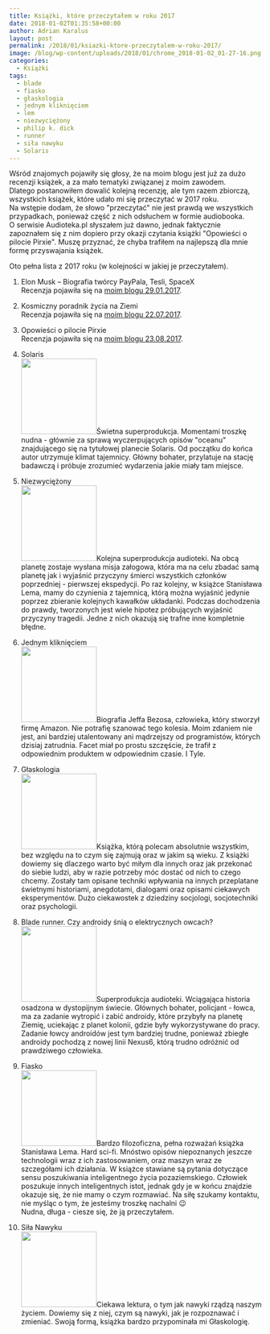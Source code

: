 ```yaml
---
title: Książki, które przeczytałem w roku 2017
date: 2018-01-02T01:35:58+00:00
author: Adrian Karalus
layout: post
permalink: /2018/01/ksiazki-ktore-przeczytalem-w-roku-2017/
image: /blog/wp-content/uploads/2018/01/chrome_2018-01-02_01-27-16.png
categories:
  - Książki
tags:
  - blade
  - fiasko
  - głaskologia
  - jednym kliknięciem
  - lem
  - niezwyciężony
  - philip k. dick
  - runner
  - siła nawyku
  - Solaris
---
```

Wśród znajomych pojawiły się głosy, że na moim blogu jest już za dużo recenzji książek, a za mało tematyki związanej z moim zawodem.  
Dlatego postanowiłem dowalić kolejną recenzję, ale tym razem zbiorczą, wszystkich książek, które udało mi się przeczytać w 2017 roku.  
Na wstępie dodam, że słowo "przeczytać" nie jest prawdą we wszystkich przypadkach, ponieważ część z nich odsłuchem w formie audiobooka.  
O serwisie Audioteka.pl słyszałem już dawno, jednak faktycznie zapoznałem się z nim dopiero przy okazji czytania książki "Opowieści o pilocie Pirxie". Muszę przyznać, że chyba trafiłem na najlepszą dla mnie formę przyswajania książek.

Oto pełna lista z 2017 roku (w kolejności w jakiej je przeczytałem).

1. Elon Musk – Biografia twórcy PayPala, Tesli, SpaceX  
Recenzja pojawiła się na [moim blogu 29.01.2017](/blog/2017/01/elon-musk-biografia-tworcy-paypala-tesli-spacex/).

2. Kosmiczny poradnik życia na Ziemi  
Recenzja pojawiła się na <a href="/blog/2017/07/kosmiczny-poradnik-zycia-na-ziemi/" target="_blank" rel="noopener">moim blogu 22.07.2017</a>.

3. Opowieści o pilocie Pirxie  
Recenzja pojawiła się na <a href="/blog/2017/08/opowiesci-o-pilocie-pirxie/" target="_blank" rel="noopener">moim blogu 23.08.2017</a>.

4. Solaris  
[<img class="alignleft wp-image-640 size-thumbnail" src="/blog/wp-content/uploads/2017/09/solaris.png?resize=150%2C150" alt="" width="150" height="150" srcset="/blog/wp-content/uploads/2017/09/solaris.png?resize=150%2C150 150w, /blog/wp-content/uploads/2017/09/solaris.png?resize=298%2C300 298w, /blog/wp-content/uploads/2017/09/solaris.png?resize=250%2C250 250w, /blog/wp-content/uploads/2017/09/solaris.png?resize=174%2C174 174w, /blog/wp-content/uploads/2017/09/solaris.png?w=320 320w" sizes="(max-width: 150px) 100vw, 150px" data-recalc-dims="1" />](/blog/wp-content/uploads/2017/09/solaris.png)Świetna superprodukcja. Momentami troszkę nudna - głównie za sprawą wyczerpujących opisów "oceanu" znajdującego się na tytułowej planecie Solaris. Od początku do końca autor utrzymuje klimat tajemnicy. Główny bohater, przylatuje na stację badawczą i próbuje zrozumieć wydarzenia jakie miały tam miejsce.

 

 

 

5. Niezwyciężony  
[<img class="alignleft wp-image-657 size-thumbnail" src="/blog/wp-content/uploads/2018/01/chrome_2018-01-02_00-42-03.png?resize=150%2C150" alt="" width="150" height="150" srcset="/blog/wp-content/uploads/2018/01/chrome_2018-01-02_00-42-03.png?resize=150%2C150 150w, /blog/wp-content/uploads/2018/01/chrome_2018-01-02_00-42-03.png?resize=300%2C300 300w, /blog/wp-content/uploads/2018/01/chrome_2018-01-02_00-42-03.png?resize=250%2C250 250w, /blog/wp-content/uploads/2018/01/chrome_2018-01-02_00-42-03.png?resize=174%2C174 174w, /blog/wp-content/uploads/2018/01/chrome_2018-01-02_00-42-03.png?w=321 321w" sizes="(max-width: 150px) 100vw, 150px" data-recalc-dims="1" />](/blog/wp-content/uploads/2018/01/chrome_2018-01-02_00-42-03.png)Kolejna superprodukcja audioteki. Na obcą planetę zostaje wysłana misja załogowa, która ma na celu zbadać samą planetę jak i wyjaśnić przyczyny śmierci wszystkich członków poprzedniej - pierwszej ekspedycji. Po raz kolejny, w książce Stanisława Lema, mamy do czynienia z tajemnicą, którą można wyjaśnić jedynie poprzez zbieranie kolejnych kawałków układanki. Podczas dochodzenia do prawdy, tworzonych jest wiele hipotez próbujących wyjaśnić przyczyny tragedii. Jedne z nich okazują się trafne inne kompletnie błędne.

 

 

6. Jednym kliknięciem  
[<img class="alignleft wp-image-643 size-thumbnail" src="/blog/wp-content/uploads/2017/09/jednym_kliknieciem.png?resize=150%2C150" alt="" width="150" height="150" srcset="/blog/wp-content/uploads/2017/09/jednym_kliknieciem.png?resize=150%2C150 150w, /blog/wp-content/uploads/2017/09/jednym_kliknieciem.png?resize=300%2C300 300w, /blog/wp-content/uploads/2017/09/jednym_kliknieciem.png?resize=250%2C250 250w, /blog/wp-content/uploads/2017/09/jednym_kliknieciem.png?resize=174%2C174 174w, /blog/wp-content/uploads/2017/09/jednym_kliknieciem.png?w=319 319w" sizes="(max-width: 150px) 100vw, 150px" data-recalc-dims="1" />](/blog/wp-content/uploads/2017/09/jednym_kliknieciem.png)Biografia Jeffa Bezosa, człowieka, który stworzył firmę Amazon. Nie potrafię szanować tego kolesia. Moim zdaniem nie jest, ani bardziej utalentowany ani mądrzejszy od programistów, których dzisiaj zatrudnia. Facet miał po prostu szczęście, że trafił z odpowiednim produktem w odpowiednim czasie. I Tyle.

 

 

 

7. Głaskologia  
[<img class="alignleft wp-image-658 size-thumbnail" src="/blog/wp-content/uploads/2018/01/chrome_2018-01-02_00-58-08.png?resize=150%2C150" alt="" width="150" height="150" srcset="/blog/wp-content/uploads/2018/01/chrome_2018-01-02_00-58-08.png?resize=150%2C150 150w, /blog/wp-content/uploads/2018/01/chrome_2018-01-02_00-58-08.png?resize=298%2C300 298w, /blog/wp-content/uploads/2018/01/chrome_2018-01-02_00-58-08.png?resize=250%2C250 250w, /blog/wp-content/uploads/2018/01/chrome_2018-01-02_00-58-08.png?resize=174%2C174 174w, /blog/wp-content/uploads/2018/01/chrome_2018-01-02_00-58-08.png?w=315 315w" sizes="(max-width: 150px) 100vw, 150px" data-recalc-dims="1" />](/blog/wp-content/uploads/2018/01/chrome_2018-01-02_00-58-08.png)Książka, którą polecam absolutnie wszystkim, bez względu na to czym się zajmują oraz w jakim są wieku. Z książki dowiemy się dlaczego warto być miłym dla innych oraz jak przekonać do siebie ludzi, aby w razie potrzeby móc dostać od nich to czego chcemy. Zostały tam opisane techniki wpływania na innych przeplatane świetnymi historiami, anegdotami, dialogami oraz opisami ciekawych eksperymentów. Dużo ciekawostek z dziedziny socjologi, socjotechniki oraz psychologii.

 

 

 

8. Blade runner. Czy androidy śnią o elektrycznych owcach?  
[<img class="alignleft wp-image-659 size-thumbnail" src="/blog/wp-content/uploads/2018/01/chrome_2018-01-02_01-05-29.png?resize=150%2C150" alt="" width="150" height="150" srcset="/blog/wp-content/uploads/2018/01/chrome_2018-01-02_01-05-29.png?resize=150%2C150 150w, /blog/wp-content/uploads/2018/01/chrome_2018-01-02_01-05-29.png?resize=300%2C300 300w, /blog/wp-content/uploads/2018/01/chrome_2018-01-02_01-05-29.png?resize=250%2C250 250w, /blog/wp-content/uploads/2018/01/chrome_2018-01-02_01-05-29.png?resize=174%2C174 174w, /blog/wp-content/uploads/2018/01/chrome_2018-01-02_01-05-29.png?w=315 315w" sizes="(max-width: 150px) 100vw, 150px" data-recalc-dims="1" />](/blog/wp-content/uploads/2018/01/chrome_2018-01-02_01-05-29.png)Superprodukcja audioteki. Wciągająca historia osadzona w dystopijnym świecie. Głównych bohater, policjant - łowca, ma za zadanie wytropić i zabić androidy, które przybyły na planetę Ziemię, uciekając z planet kolonii, gdzie były wykorzystywane do pracy. Zadanie łowcy androidów jest tym bardziej trudne, ponieważ zbiegłe androidy pochodzą z nowej linii Nexus6, którą trudno odróżnić od prawdziwego człowieka.

 

 

 

9. Fiasko  
[<img class="wp-image-660 size-thumbnail alignleft" src="/blog/wp-content/uploads/2018/01/chrome_2018-01-02_01-14-32.png?resize=150%2C150" alt="" width="150" height="150" srcset="/blog/wp-content/uploads/2018/01/chrome_2018-01-02_01-14-32.png?resize=150%2C150 150w, /blog/wp-content/uploads/2018/01/chrome_2018-01-02_01-14-32.png?resize=300%2C300 300w, /blog/wp-content/uploads/2018/01/chrome_2018-01-02_01-14-32.png?resize=250%2C250 250w, /blog/wp-content/uploads/2018/01/chrome_2018-01-02_01-14-32.png?resize=174%2C174 174w, /blog/wp-content/uploads/2018/01/chrome_2018-01-02_01-14-32.png?w=315 315w" sizes="(max-width: 150px) 100vw, 150px" data-recalc-dims="1" />](/blog/wp-content/uploads/2018/01/chrome_2018-01-02_01-14-32.png)Bardzo filozoficzna, pełna rozważań książka Stanisława Lema. Hard sci-fi. Mnóstwo opisów niepoznanych jeszcze technologii wraz z ich zastosowaniem, oraz maszyn wraz ze szczegółami ich działania. W książce stawiane są pytania dotyczące sensu poszukiwania inteligentnego życia pozaziemskiego. Człowiek poszukuje innych inteligentnych istot, jednak gdy je w końcu znajdzie okazuje się, że nie mamy o czym rozmawiać. Na siłę szukamy kontaktu, nie myśląc o tym, że jesteśmy troszkę nachalni 😉  
Nudna, długa - ciesze się, że ją przeczytałem.

 

 

10. Siła Nawyku  
[<img class="alignleft wp-image-661 size-thumbnail" src="/blog/wp-content/uploads/2018/01/chrome_2018-01-02_01-22-32.png?resize=150%2C150" alt="" width="150" height="150" srcset="/blog/wp-content/uploads/2018/01/chrome_2018-01-02_01-22-32.png?resize=150%2C150 150w, /blog/wp-content/uploads/2018/01/chrome_2018-01-02_01-22-32.png?resize=300%2C300 300w, /blog/wp-content/uploads/2018/01/chrome_2018-01-02_01-22-32.png?resize=250%2C250 250w, /blog/wp-content/uploads/2018/01/chrome_2018-01-02_01-22-32.png?resize=174%2C174 174w, /blog/wp-content/uploads/2018/01/chrome_2018-01-02_01-22-32.png?w=315 315w" sizes="(max-width: 150px) 100vw, 150px" data-recalc-dims="1" />](/blog/wp-content/uploads/2018/01/chrome_2018-01-02_01-22-32.png)Ciekawa lektura, o tym jak nawyki rządzą naszym życiem. Dowiemy się z niej, czym są nawyki, jak je rozpoznawać i zmieniać. Swoją formą, książka bardzo przypominała mi Głaskologię. 